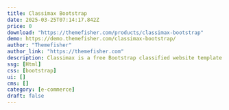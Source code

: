 ```yaml
---
title: Classimax Bootstrap
date: 2025-03-25T07:14:17.842Z
price: 0
download: "https://themefisher.com/products/classimax-bootstrap"
demo: https://demo.themefisher.com/classimax-bootstrap/
author: "Themefisher"
author_link: "https://themefisher.com"
description: Classimax is a free Bootstrap classified website template.
ssg: [Html]
css: [bootstrap]
ui: []
cms: []
category: [e-commerce]
draft: false
---
```

